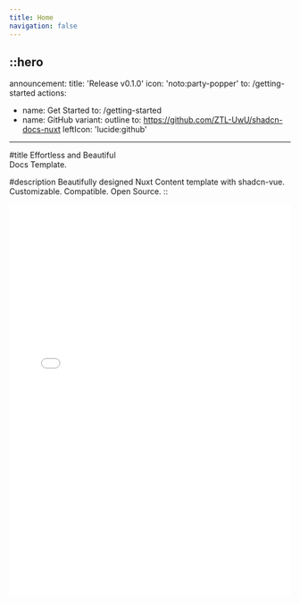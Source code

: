 ```yaml
---
title: Home
navigation: false
---
```


::hero
---
announcement:
  title: 'Release v0.1.0'
  icon: 'noto:party-popper'
  to: /getting-started
actions:
  - name: Get Started
    to: /getting-started
  - name: GitHub
    variant: outline
    to: https://github.com/ZTL-UwU/shadcn-docs-nuxt
    leftIcon: 'lucide:github'
---

#title
Effortless and Beautiful<br>Docs Template.

#description
Beautifully designed Nuxt Content template with shadcn-vue.<br>Customizable. Compatible. Open Source.
::

<div class="border rounded-lg shadow-md">
  <iframe src="/getting-started/writing/components" height="700" width="100%" class="rounded-lg" scrolling="no" frameborder="0">
</div>
